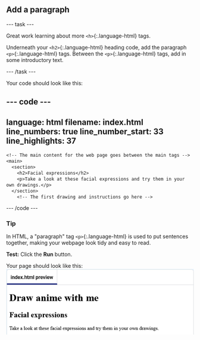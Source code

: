 <h2 class="c-project-heading--task">Add a paragraph</h2>

--- task ---

Great work learning about more `<h>`{:.language-html} tags.

Underneath your `<h2>`{:.language-html} heading code, add the paragraph `<p>`{:.language-html} tags. Between the `<p>`{:.language-html} tags, add in some introductory text.

--- /task ---

Your code should look like this:

<div class="c-project-code">

--- code ---
---
language: html
filename: index.html
line_numbers: true
line_number_start: 33
line_highlights: 37
---
    <!-- The main content for the web page goes between the main tags -->
    <main>
      <section>
        <h2>Facial expressions</h2>
        <p>Take a look at these facial expressions and try them in your own drawings.</p>
      </section>
        <!-- The first drawing and instructions go here --> 

--- /code ---

</div>

<div class="c-project-callout c-project-callout--tip">

### Tip

In HTML, a "paragraph" tag `<p>`{:.language-html} is used to put sentences together, making your webpage look tidy and easy to read.

</div>

**Test:** Click the **Run** button.

Your page should look like this:
![text only page containing the header and paragraph text](images/text_only_page.png)